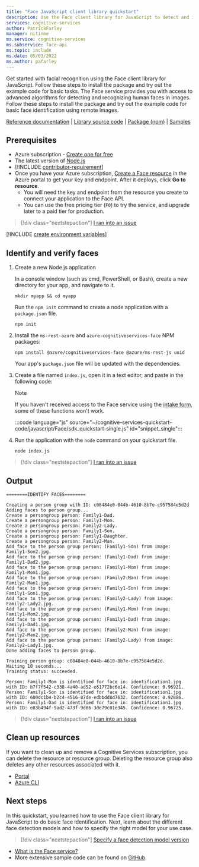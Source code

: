 ```yaml
---
title: "Face JavaScript client library quickstart"
description: Use the Face client library for JavaScript to detect and identify faces (facial recognition search).
services: cognitive-services
author: PatrickFarley
manager: nitinme
ms.service: cognitive-services
ms.subservice: face-api
ms.topic: include
ms.date: 05/03/2022
ms.author: pafarley
---
```


Get started with facial recognition using the Face client library for JavaScript. Follow these steps to install the package and try out the example code for basic tasks. The Face service provides you with access to advanced algorithms for detecting and recognizing human faces in images. Follow these steps to install the package and try out the example code for basic face identification using remote images.

[Reference documentation](/javascript/api/overview/azure/cognitiveservices-face-readme) | [Library source code](https://github.com/Azure/azure-sdk-for-js/tree/master/sdk/cognitiveservices/cognitiveservices-face) | [Package (npm)](https://www.npmjs.com/package/@azure/cognitiveservices-face) | [Samples](/samples/browse/?products=azure&term=face&languages=javascript)

## Prerequisites

* Azure subscription - [Create one for free](https://azure.microsoft.com/free/cognitive-services/)
* The latest version of [Node.js](https://nodejs.org/en/)
* [!INCLUDE [contributor-requirement](../../../includes/quickstarts/contributor-requirement.md)]
* Once you have your Azure subscription, [Create a Face resource](https://portal.azure.com/#create/Microsoft.CognitiveServicesFace) in the Azure portal to get your key and endpoint. After it deploys, click **Go to resource**.
    * You will need the key and endpoint from the resource you create to connect your application to the Face API.
    * You can use the free pricing tier (`F0`) to try the service, and upgrade later to a paid tier for production.

> [!div class="nextstepaction"]
> <a href="https://microsoft.qualtrics.com/jfe/form/SV_0Cl5zkG3CnDjq6O?PLanguage=JAVASCRIPT&Pillar=Vision&Product=Face&Page=quickstart&Section=Prerequisites" target="_target">I ran into an issue</a>

[!INCLUDE [create environment variables](../environment-variables.md)]


## Identify and verify faces

1. Create a new Node.js application

    In a console window (such as cmd, PowerShell, or Bash), create a new directory for your app, and navigate to it. 

    ```console
    mkdir myapp && cd myapp
    ```

    Run the `npm init` command to create a node application with a `package.json` file. 

    ```console
    npm init
    ```

1. Install the `ms-rest-azure` and `azure-cognitiveservices-face` NPM packages:

    ```console
    npm install @azure/cognitiveservices-face @azure/ms-rest-js uuid
    ```

    Your app's `package.json` file will be updated with the dependencies.

1. Create a file named `index.js`, open it in a text editor, and paste in the following code:

    > [!NOTE]
    > If you haven't received access to the Face service using the [intake form](https://aka.ms/facerecognition), some of these functions won't work.

    :::code language="js" source="~/cognitive-services-quickstart-code/javascript/Face/sdk_quickstart-single.js" id="snippet_single":::

1. Run the application with the `node` command on your quickstart file.

    ```console
    node index.js
    ```

> [!div class="nextstepaction"]
> <a href="https://microsoft.qualtrics.com/jfe/form/SV_0Cl5zkG3CnDjq6O?PLanguage=JAVASCRIPT&Pillar=Vision&Product=Face&Page=quickstart&Section=Identify-faces" target="_target">I ran into an issue</a>

## Output

```console
========IDENTIFY FACES========

Creating a person group with ID: c08484e0-044b-4610-8b7e-c957584e5d2d
Adding faces to person group...
Create a persongroup person: Family1-Dad.
Create a persongroup person: Family1-Mom.
Create a persongroup person: Family2-Lady.
Create a persongroup person: Family1-Son.
Create a persongroup person: Family1-Daughter.
Create a persongroup person: Family2-Man.
Add face to the person group person: (Family1-Son) from image: Family1-Son2.jpg.
Add face to the person group person: (Family1-Dad) from image: Family1-Dad2.jpg.
Add face to the person group person: (Family1-Mom) from image: Family1-Mom1.jpg.
Add face to the person group person: (Family2-Man) from image: Family2-Man1.jpg.
Add face to the person group person: (Family1-Son) from image: Family1-Son1.jpg.
Add face to the person group person: (Family2-Lady) from image: Family2-Lady2.jpg.
Add face to the person group person: (Family1-Mom) from image: Family1-Mom2.jpg.
Add face to the person group person: (Family1-Dad) from image: Family1-Dad1.jpg.
Add face to the person group person: (Family2-Man) from image: Family2-Man2.jpg.
Add face to the person group person: (Family2-Lady) from image: Family2-Lady1.jpg.
Done adding faces to person group.

Training person group: c08484e0-044b-4610-8b7e-c957584e5d2d.
Waiting 10 seconds...
Training status: succeeded.

Person: Family1-Mom is identified for face in: identification1.jpg with ID: b7f7f542-c338-4a40-ad52-e61772bc6e14. Confidence: 0.96921.
Person: Family1-Son is identified for face in: identification1.jpg with ID: 600dc1b4-b2c4-4516-87de-edbbdd8d7632. Confidence: 0.92886.
Person: Family1-Dad is identified for face in: identification1.jpg with ID: e83b494f-9ad2-473f-9d86-3de79c01e345. Confidence: 0.96725.
```

> [!div class="nextstepaction"]
> <a href="https://microsoft.qualtrics.com/jfe/form/SV_0Cl5zkG3CnDjq6O?PLanguage=JAVASCRIPT&Pillar=Vision&Product=Face&Page=quickstart&Section=Output" target="_target">I ran into an issue</a>

## Clean up resources

If you want to clean up and remove a Cognitive Services subscription, you can delete the resource or resource group. Deleting the resource group also deletes any other resources associated with it.

* [Portal](../../../cognitive-services-apis-create-account.md#clean-up-resources)
* [Azure CLI](../../../cognitive-services-apis-create-account-cli.md#clean-up-resources)

## Next steps

In this quickstart, you learned how to use the Face client library for JavaScript to do basic face identification. Next, learn about the different face detection models and how to specify the right model for your use case.

> [!div class="nextstepaction"]
> [Specify a face detection model version](../../how-to/specify-detection-model.md)

* [What is the Face service?](../../overview.md)
* More extensive sample code can be found on [GitHub](https://github.com/Azure-Samples/cognitive-services-quickstart-code/blob/master/javascript/Face/sdk_quickstart.js).
